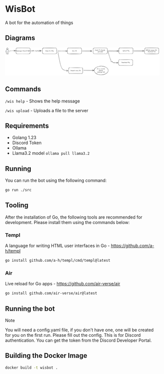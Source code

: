 
# WisBot

A bot for the automation of things

## Diagrams
![diagram](./diagrams/userflow.excalidraw.png)


## Commands

`/wis help` - Shows the help message

`/wis upload` - Uploads a file to the server


## Requirements
- Golang 1.23
- Discord Token
- Ollama 
- Llama3.2 model `ollama pull llama3.2`


## Running 
You can run the bot using the following command:
```sh
go run ./src
```

## Tooling
After the installation of Go, the following tools are recommended for development. Please install them using the commands below:

### Templ
A language for writing HTML user interfaces in Go - https://github.com/a-h/templ
```sh
go install github.com/a-h/templ/cmd/templ@latest
```

### Air
Live reload for Go apps - https://github.com/air-verse/air
```sh
go install github.com/air-verse/air@latest
```


## Running the bot
> [!NOTE]
You will need a config.yaml file, if you don't have one, one will be created for you on the first run.
Please fill out the config. This is for Discord authentication. You can get the token from the Discord Developer Portal.



## Building the Docker Image
```sh
docker build -t wisbot .
```